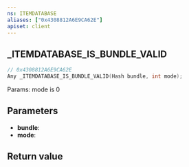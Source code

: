 ```yaml
---
ns: ITEMDATABASE
aliases: ["0x4308812A6E9CA62E"]
apiset: client
---
```

## _ITEMDATABASE_IS_BUNDLE_VALID

```c
// 0x4308812A6E9CA62E
Any _ITEMDATABASE_IS_BUNDLE_VALID(Hash bundle, int mode);
```

Params: mode is 0

## Parameters
* **bundle**:
* **mode**:

## Return value